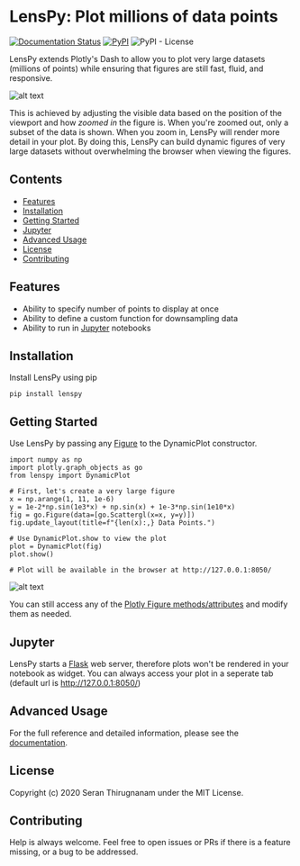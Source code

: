 # LensPy: Plot millions of data points

[![Documentation Status](https://readthedocs.org/projects/lenspy/badge/?version=latest)](https://lenspy.readthedocs.io/en/latest/?badge=latest)
[![PyPI](https://img.shields.io/pypi/v/lenspy.svg)](https://pypi.python.org/pypi)
![PyPI - License](https://img.shields.io/pypi/l/lenspy)

LensPy extends Plotly's Dash to allow you to plot very large datasets (millions of points) while ensuring that figures are still fast, fluid, and responsive.

![alt text](https://github.com/serant/lenspy/blob/master/img/demo.gif?raw=true)

This is achieved by adjusting the visible data based on the position of the viewport and how _zoomed in_ the figure is. When you're zoomed out, only a subset of the data is shown. When you zoom in, LensPy will render more detail in your plot. By doing this, LensPy can build dynamic figures of very large datasets without overwhelming the browser when viewing the figures.

## Contents

- [Features](#features)
- [Installation](#installation)
- [Getting Started](#getting-started)
- [Jupyter](#jupyter)
- [Advanced Usage](#advanced-usage)
- [License](#license)
- [Contributing](#contributing)

## Features

- Ability to specify number of points to display at once
- Ability to define a custom function for downsampling data
- Ability to run in [Jupyter](#jupyter) notebooks

## Installation

Install LensPy using pip

```
pip install lenspy
```

## Getting Started

Use LensPy by passing any [Figure](https://plotly.com/python-api-reference/generated/plotly.graph_objects.Figure.html) to the DynamicPlot constructor.

```
import numpy as np
import plotly.graph_objects as go
from lenspy import DynamicPlot

# First, let's create a very large figure
x = np.arange(1, 11, 1e-6)
y = 1e-2*np.sin(1e3*x) + np.sin(x) + 1e-3*np.sin(1e10*x)
fig = go.Figure(data=[go.Scattergl(x=x, y=y)])
fig.update_layout(title=f"{len(x):,} Data Points.")

# Use DynamicPlot.show to view the plot
plot = DynamicPlot(fig)
plot.show()

# Plot will be available in the browser at http://127.0.0.1:8050/
```

![alt text](https://github.com/serant/lenspy/blob/master/img/demo2.gif?raw=true)

You can still access any of the [Plotly Figure methods/attributes](https://plotly.com/python-api-reference/generated/plotly.graph_objects.Figure.html) and modify them as needed.

## Jupyter

LensPy starts a [Flask](https://flask.palletsprojects.com/en/1.1.x/) web server, therefore plots won't be rendered in your notebook as widget. You can always access your plot in a seperate tab (default url is http://127.0.0.1:8050/)

## Advanced Usage

For the full reference and detailed information, please see the [documentation](https://lenspy.readthedocs.io/en/latest/).

## License

Copyright (c) 2020 Seran Thirugnanam under the MIT License.

## Contributing

Help is always welcome. Feel free to open issues or PRs if there is a feature missing, or a bug to be addressed.
